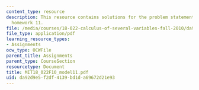 ```yaml
---
content_type: resource
description: This resource contains solutions for the problem statements related to
  homework 11.
file: /media/courses/18-022-calculus-of-several-variables-fall-2010/da92d9e5f2df4139bd1da69672d21e93_MIT18_022F10_model11.pdf
file_type: application/pdf
learning_resource_types:
- Assignments
ocw_type: OCWFile
parent_title: Assignments
parent_type: CourseSection
resourcetype: Document
title: MIT18_022F10_model11.pdf
uid: da92d9e5-f2df-4139-bd1d-a69672d21e93
---
```

